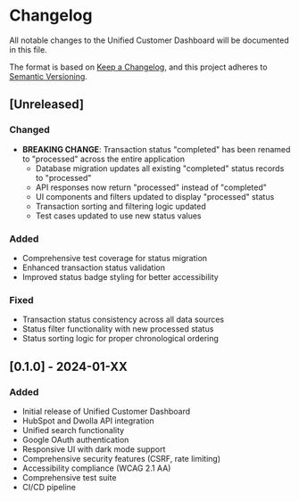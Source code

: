 # Changelog

All notable changes to the Unified Customer Dashboard will be documented in this file.

The format is based on [Keep a Changelog](https://keepachangelog.com/en/1.0.0/),
and this project adheres to [Semantic Versioning](https://semver.org/spec/v2.0.0.html).

## [Unreleased]

### Changed
- **BREAKING CHANGE**: Transaction status "completed" has been renamed to "processed" across the entire application
  - Database migration updates all existing "completed" status records to "processed"
  - API responses now return "processed" instead of "completed"
  - UI components and filters updated to display "processed" status
  - Transaction sorting and filtering logic updated
  - Test cases updated to use new status values

### Added
- Comprehensive test coverage for status migration
- Enhanced transaction status validation
- Improved status badge styling for better accessibility

### Fixed
- Transaction status consistency across all data sources
- Status filter functionality with new processed status
- Status sorting logic for proper chronological ordering

## [0.1.0] - 2024-01-XX

### Added
- Initial release of Unified Customer Dashboard
- HubSpot and Dwolla API integration
- Unified search functionality
- Google OAuth authentication
- Responsive UI with dark mode support
- Comprehensive security features (CSRF, rate limiting)
- Accessibility compliance (WCAG 2.1 AA)
- Comprehensive test suite
- CI/CD pipeline
